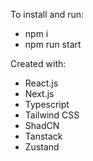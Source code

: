 To install and run:

- npm i
- npm run start

Created with:

- React.js
- Next.js
- Typescript
- Tailwind CSS
- ShadCN
- Tanstack
- Zustand
